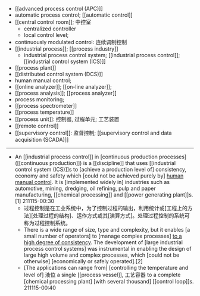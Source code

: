 - [[advanced process control (APC)]]
- automatic process control; [[automatic control]]
- [[central control room]]; 中控室
    - centralized controller
    - local control level; 
- continuously modulated control: 连续调制控制
- [[industrial process]]; [[process industry]]
    - industrial process control system; [[industrial process control]]; [[industrial control system (ICS)]]
- [[process plant]]
- [[distributed control system (DCS)]]
- human manual control;
- [[online analyzer]]; [[on-line analyzer]]; 
- [[process analysis]]; [[process analyzer]]
- process monitoring; 
- [[process spectrometer]]
- [[process temperature]]
- [[process unit]]: 控制器, 过程单元; 工艺装置
- [[remote control]]
- [[supervisory control]]: 监督控制; [[supervisory control and data acquisition (SCADA)]]
- ---
- An [[industrial process control]] in [continuous production processes]([[continuous production]]) is a [[discipline]] that uses [[industrial control system (ICS)]]s to [achieve a production level of] consistency, economy and safety which [could not be achieved purely by] [human manual control](((3KVbVs8Tq))). It is [implemented widely in] industries such as automotive, mining, dredging, oil refining, pulp and paper manufacturing, [[chemical processing]] and [[power generating plant]]s.[1]
211115-00:30
    - 过程控制是在工业系统中，为了控制过程的输出，利用统计或[工程上的方法][处理过程的结构]、运作方式或其[演算方式]。处理过程控制的系统可称为过程控制系统。
    - There is a wide range of size, type and complexity, but it enables [a small number of operators] to [manage complex processes] [to a high degree of consistency]([[consistency]]). The development of [large industrial process control systems] was instrumental in enabling the design of large high volume and complex processes, which [could not be otherwise] [economically or safely operated].[2]
    - [The applications can range from] [controlling the temperature and level of] 液位 a single [[process vessel]], 工艺容器 to a complete [chemical processing plant] [with several thousand] [[control loop]]s.
211115-00:40
